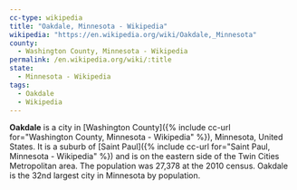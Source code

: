 ```yaml
---
cc-type: wikipedia
title: "Oakdale, Minnesota - Wikipedia"
wikipedia: "https://en.wikipedia.org/wiki/Oakdale,_Minnesota"
county:
  - Washington County, Minnesota - Wikipedia
permalink: /en.wikipedia.org/wiki/:title
state:
  - Minnesota - Wikipedia
tags:
  - Oakdale
  - Wikipedia
---
```

**Oakdale** is a city in [Washington County]({% include cc-url for="Washington County, Minnesota - Wikipedia" %}), Minnesota, United States. It is a suburb of [Saint Paul]({% include cc-url for="Saint Paul, Minnesota - Wikipedia" %}) and is on the eastern side of the Twin Cities Metropolitan area. The population was 27,378 at the 2010 census. Oakdale is the 32nd largest city in Minnesota by population.